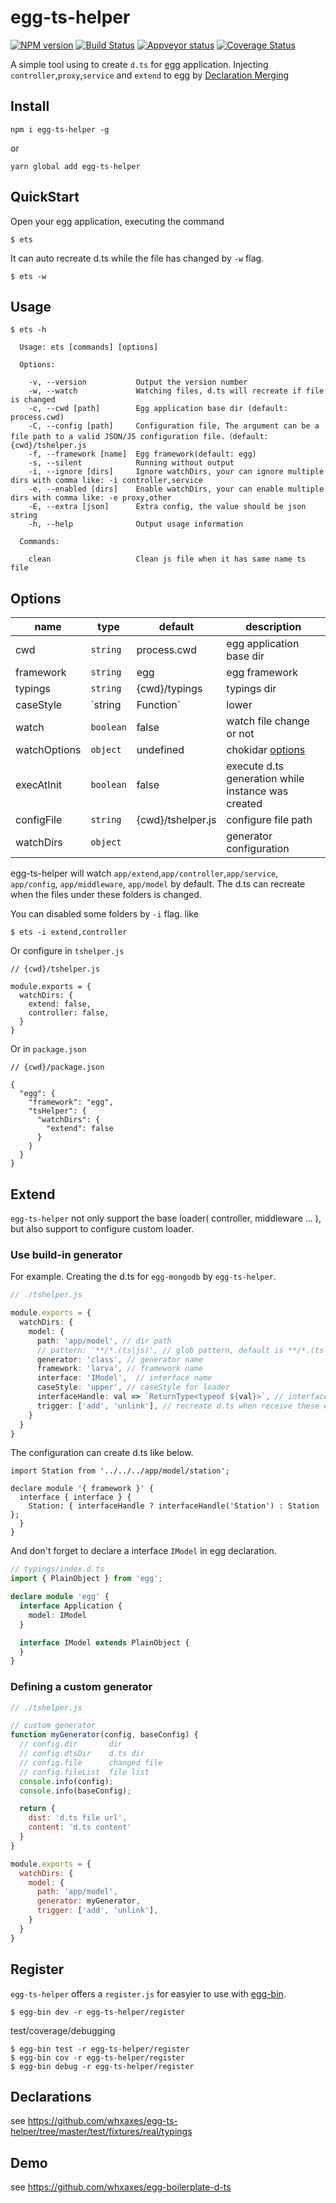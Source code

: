 # egg-ts-helper

[![NPM version][npm-image]][npm-url]
[![Build Status][travis-image]][travis-url]
[![Appveyor status][appveyor-image]][appveyor-url]
[![Coverage Status][coveralls-image]][coveralls-url]

[npm-image]: https://img.shields.io/npm/v/egg-ts-helper.svg?style=flat-square
[npm-url]: https://npmjs.org/package/egg-ts-helper
[travis-url]: https://travis-ci.org/whxaxes/egg-ts-helper
[travis-image]: http://img.shields.io/travis/whxaxes/egg-ts-helper.svg
[appveyor-url]: https://ci.appveyor.com/project/whxaxes/egg-ts-helper/branch/master
[appveyor-image]: https://ci.appveyor.com/api/projects/status/github/whxaxes/egg-ts-helper?branch=master&svg=true
[coveralls-url]: https://coveralls.io/r/whxaxes/egg-ts-helper
[coveralls-image]: https://img.shields.io/coveralls/whxaxes/egg-ts-helper.svg

A simple tool using to create `d.ts` for [egg](https://eggjs.org) application. Injecting `controller`,`proxy`,`service` and `extend` to egg by [Declaration Merging](https://www.typescriptlang.org/docs/handbook/declaration-merging.html)


## Install

```
npm i egg-ts-helper -g
```

or

```
yarn global add egg-ts-helper
```

## QuickStart

Open your egg application, executing the command

```
$ ets
```

It can auto recreate d.ts while the file has changed by `-w` flag.

```
$ ets -w
```

## Usage

```
$ ets -h

  Usage: ets [commands] [options]

  Options:

    -v, --version           Output the version number
    -w, --watch             Watching files, d.ts will recreate if file is changed
    -c, --cwd [path]        Egg application base dir (default: process.cwd)
    -C, --config [path]     Configuration file, The argument can be a file path to a valid JSON/JS configuration file.（default: {cwd}/tshelper.js
    -f, --framework [name]  Egg framework(default: egg)
    -s, --silent            Running without output
    -i, --ignore [dirs]     Ignore watchDirs, your can ignore multiple dirs with comma like: -i controller,service
    -e, --enabled [dirs]    Enable watchDirs, your can enable multiple dirs with comma like: -e proxy,other
    -E, --extra [json]      Extra config, the value should be json string
    -h, --help              Output usage information

  Commands:

    clean                   Clean js file when it has same name ts file
```

## Options

| name | type | default | description |
| --- | --- | --- | --- |
| cwd | `string` | process.cwd | egg application base dir |
| framework | `string` | egg | egg framework |
| typings | `string` | {cwd}/typings | typings dir |
| caseStyle | `string | Function` | lower | egg case style(lower,upper,camel) or `(filename) => {return 'YOUR_CASE'}`|
| watch | `boolean` | false | watch file change or not |
| watchOptions | `object` | undefined | chokidar [options](https://github.com/paulmillr/chokidar#api) |
| execAtInit | `boolean` | false | execute d.ts generation while instance was created |
| configFile | `string` | {cwd}/tshelper.js | configure file path |
| watchDirs | `object` | | generator configuration |

egg-ts-helper will watch `app/extend`,`app/controller`,`app/service`, `app/config`, `app/middleware`, `app/model` by default. The d.ts can recreate when the files under these folders is changed.

You can disabled some folders by `-i` flag. like

```
$ ets -i extend,controller
```

Or configure in `tshelper.js`

```
// {cwd}/tshelper.js

module.exports = {
  watchDirs: {
    extend: false,
    controller: false,
  }
}
```

Or in `package.json`

```
// {cwd}/package.json

{
  "egg": {
    "framework": "egg",
    "tsHelper": {
      "watchDirs": {
        "extend": false
      }
    }
  }
}
```

## Extend

`egg-ts-helper` not only support the base loader( controller, middleware ... ), but also support to configure custom loader.

### Use build-in generator

For example. Creating the d.ts for `egg-mongodb` by `egg-ts-helper`.

```typescript
// ./tshelper.js

module.exports = {
  watchDirs: {
    model: {
      path: 'app/model', // dir path
      // pattern: '**/*.(ts|js)', // glob pattern, default is **/*.(ts|js). it doesn't need to configure normally.
      generator: 'class', // generator name
      framework: 'larva', // framework name
      interface: 'IModel',  // interface name
      caseStyle: 'upper', // caseStyle for loader
      interfaceHandle: val => `ReturnType<typeof ${val}>`, // interfaceHandle
      trigger: ['add', 'unlink'], // recreate d.ts when receive these events, all events: ['add', 'unlink', 'change']
    }
  }
}
```

The configuration can create d.ts like below.

```
import Station from '../../../app/model/station';

declare module '{ framework }' {
  interface { interface } {
    Station: { interfaceHandle ? interfaceHandle('Station') : Station };
  }
}
```

And don't forget to declare a interface `IModel` in egg declaration.

```typescript
// typings/index.d.ts
import { PlainObject } from 'egg';

declare module 'egg' {
  interface Application {
    model: IModel
  }

  interface IModel extends PlainObject {
  }
}
```


### Defining a custom generator

```javascript
// ./tshelper.js

// custom generator
function myGenerator(config, baseConfig) {
  // config.dir       dir
  // config.dtsDir    d.ts dir
  // config.file      changed file
  // config.fileList  file list
  console.info(config);
  console.info(baseConfig);

  return {
    dist: 'd.ts file url',
    content: 'd.ts content'
  }
}

module.exports = {
  watchDirs: {
    model: {
      path: 'app/model',
      generator: myGenerator,
      trigger: ['add', 'unlink'],
    }
  }
}
```

## Register

`egg-ts-helper` offers a `register.js` for easyier to use with [egg-bin](https://github.com/eggjs/egg-bin).

```
$ egg-bin dev -r egg-ts-helper/register
```

test/coverage/debugging

```
$ egg-bin test -r egg-ts-helper/register
$ egg-bin cov -r egg-ts-helper/register
$ egg-bin debug -r egg-ts-helper/register
```

## Declarations

see https://github.com/whxaxes/egg-ts-helper/tree/master/test/fixtures/real/typings


## Demo

see https://github.com/whxaxes/egg-boilerplate-d-ts
